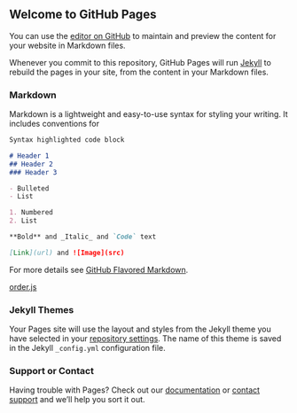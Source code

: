 ## Welcome to GitHub Pages

You can use the [editor on GitHub](https://github.com/KnowledgeableKangaroo/KnowledgeableKangaroo.github.io/edit/master/index.md) to maintain and preview the content for your website in Markdown files.

Whenever you commit to this repository, GitHub Pages will run [Jekyll](https://jekyllrb.com/) to rebuild the pages in your site, from the content in your Markdown files.

### Markdown

Markdown is a lightweight and easy-to-use syntax for styling your writing. It includes conventions for

```markdown
Syntax highlighted code block

# Header 1
## Header 2
### Header 3

- Bulleted
- List

1. Numbered
2. List

**Bold** and _Italic_ and `Code` text

[Link](url) and ![Image](src)
```

For more details see [GitHub Flavored Markdown](https://guides.github.com/features/mastering-markdown/).

[order.js](https://github.com/KnowledgeableKangaroo/KnowledgeableKangaroo.github.io/order.js)

### Jekyll Themes

Your Pages site will use the layout and styles from the Jekyll theme you have selected in your [repository settings](https://github.com/KnowledgeableKangaroo/KnowledgeableKangaroo.github.io/settings). The name of this theme is saved in the Jekyll `_config.yml` configuration file.

### Support or Contact

Having trouble with Pages? Check out our [documentation](https://help.github.com/categories/github-pages-basics/) or [contact support](https://github.com/contact) and we’ll help you sort it out.
